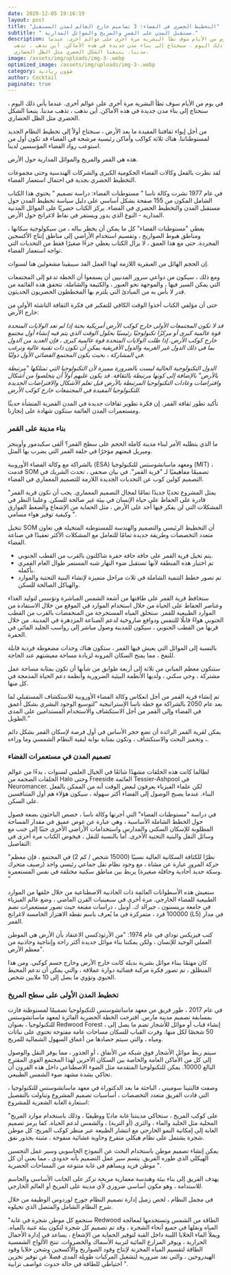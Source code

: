 ```yaml
---
date: 2020-12-05 19:16:19
layout: post
title: "التخطيط الحضري في الفضاء: 3 تصاميم خارج العالم لمدن المستقبل"
subtitle: " مستقبل المدن على القمر والمريخ والموائل المدارية."
description: في يوم من الأيام سوف تطأ البشرية مرة أخرى على عوالم أخرى. عندما
  يأتي ذلك اليوم ، سنحتاج إلى بناء مدن جديدة في هذه الأماكن. أين نذهب ، تذهب
  مدننا. يتبعنا الشكل الحضري مثل الظل الحضاري.
image: /assets/img/uploads/img-3-.webp
optimized_image: /assets/img/uploads/img-3-.webp
category: شؤون ريادية
author: Cocktail
paginate: true
---
```

في يوم من الأيام سوف تطأ البشرية مرة أخرى على عوالم أخرى. عندما يأتي ذلك اليوم ، سنحتاج إلى بناء مدن جديدة في هذه الأماكن. أين نذهب ، تذهب مدننا. يتبعنا الشكل الحضري مثل الظل الحضاري.

من أجل إيواء ثقافتنا المقيدة ما بعد الأرض ، سنحتاج أولاً إلى تخطيط النظام الجديد لمستوطناتنا. هناك ثلاثة كواكب وأماكن رئيسية مرشحة في الفضاء قد تكون أول من استوعب رواد الفضاء المؤسسين لدينا.

هذه هي القمر والمريخ والموائل المدارية حول الأرض.

لقد نظرت بالفعل وكالات الفضاء الحكومية الكبرى والشركات الهندسية وحتى مجموعات التخطيط الحضري بجدية في احتمال استعمار الفضاء.

في عام 1977 نشرت وكالة ناسا " مستوطنات الفضاء: دراسة تصميم " يحتوي هذا الكتاب الشامل المكون من 155 صفحة بشكل أساسي على دليل سياسة تخطيط المدن حول مستقبل المدن والتخطيط الحضري في الفضاء. يركز الكتاب حصريًا على الموائل المدنية المدارية - النوع الذي يدور ويستقر في نقاط لاغرانج حول الأرض.

يغطي "مستوطنات الفضاء" كل ما يمكن أن يخطر بباله ، من سيكولوجية سكانها ، ومناطق هبوط الصواريخ ، وتقسيم استخدام الأراضي إلى مناطق إنتاج الأكسجين المجردة. حتى مع هذا العمق ، لا يزال الكتاب يغطي جزءًا صغيرًا فقط من التحديات التي تواجه استعمار الفضاء.

إن الحجم الهائل من العبقرية اللازمة لهذا العمل الفذ سيبقينا مشغولين هنا لسنوات.

ومع ذلك ، سيكون من دواعي سرور المدنيين أن يسمعوا أن الخطة تدعو إلى المجتمعات التي يمكن السير فيها ، والموجهة نحو العبور ، والكثيفة والشاملة. تتحقق هذه القائمة من قدر لا بأس به من المبادئ التي يلتزم بها المخططون الحضريون الحديثون.

حتى أن مؤلفي الكتاب أخذوا الوقت الكافي للتفكير في فكرة الثقافة الناشئة الأولى من خارج الأرض:

*قد لا تكون المجتمعات الأولى خارج كوكب الأرض أمريكية بحتة إذا لم تعد الولايات المتحدة قوة عالمية كبرى أو مركزًا تكنولوجيًا رئيسيًا بحلول الوقت الذي يتم فيه إنشاء أول مجتمع خارج كوكب الأرض. إذا ظلت الولايات المتحدة قوة عالمية كبرى ، فإن العديد من الدول بما في ذلك الدول غير الغربية والدول الأفريقية يمكن أن تكون ذات تقنية عالية وترغب في المشاركة ، بحيث يكون المجتمع الفضائي الأول دوليًا.*

*الدول التكنولوجية الحالية ليست بالضرورة مميزة لأن التكنولوجيا التي تمتلكها "مرتبطة بالأرض" بالإضافة إلى كونها مرتبطة بالثقافة. قد يكون عليهم أولاً أن يتخلصوا من أشكال وافتراضات وعادات التكنولوجيا المرتبطة بالأرض قبل تعلم الأشكال والافتراضات الجديدة للتكنولوجيا المفيدة في المجتمعات خارج كوكب الأرض.*

تأكيد تطور ثقافة القمر. إن فكرة تطوير ثقافات جديدة في المدن القمرية المنشأة حديثًا ومستعمرات المدن العائمة ستكون شهادة على إنجازنا.

### بناء مدينة على القمر 

![](<>)ما الذي يتطلبه الأمر لبناء مدينة كاملة الحجم على سطح القمر؟ ألقى سكيدمور وأوينجز وميريل قبعتهم مؤخرًا في حلقة القمر التي يضرب بها المثل.

بالشراكة مع وكالة الفضاء الأوروبية (ESA) ومعهد ماساتشوستس للتكنولوجيا (MIT) ، قدمت SOM تصميمًا مفاهيميًا لـ "قرية القمر". في بيان صحفي ، تحدث الشريك في التصميم كولين كوب عن التحديات الجديدة اللازمة للتصميم المعماري في الفضاء.

"يمثل المشروع تحديًا جديدًا تمامًا لمجال التصميم المعماري. يجب أن تكون قرية القمر قادرة على الحفاظ على حياة الإنسان في بيئة غير صالحة للسكن. وعلينا النظر في المشكلات التي لن يفكر فيها أحد على الأرض ، مثل الحماية من الإشعاع والضغط الفوارق وكيفية توفير هواء مسامي ".

تتخيل SOM أن التخطيط الرئيسي والتصميم والهندسة للمستوطنة المتخيلة هي تعاون متعدد التخصصات وطريقة جديدة تمامًا للتعامل مع المشكلات الأكثر تعقيدًا في صناعة الفضاء.

* يتم تخيل قرية القمر على حافة حافة حفرة شاكلتون بالقرب من القطب الجنوبي.
* تم اختيار هذه المنطقة لأنها تستقبل ضوء النهار شبه المستمر طوال العام القمري بأكمله.
* تم تصور خطط التنمية الشاملة في ثلاث مراحل متميزة لإنشاء البنية التحتية والموارد والهياكل الصالحة للسكن.

ستحافظ قرية القمر على طاقتها من أشعة الشمس المباشرة وتؤسس لتوليد الغذاء وعناصر الحفاظ على الحياة من خلال استخدام الموارد في الموقع من خلال الاستفادة من الموارد الطبيعية للقمر. ستخلق المياه المستخرجة من المنخفضات بالقرب من القطب الجنوبي هواءً قابلًا للتنفس ودوافع صاروخية لدعم الصناعة المزدهرة في المدينة. من خلال قربها من القطب الجنوبي ، سيكون للمدينة وصول مباشر إلى رواسب الجليد المائي في الحفرة.

بالنسبة إلى الموائل التي يعيش فيها القمر ، ستكون هناك وحدات مضغوطة فردية قابلة للنفخ ، مما يمنح السكان المرونة لزيادة مساحة معيشتهم عند الحاجة.

ستتكون معظم المباني من ثلاثة إلى أربعة طوابق من شأنها أن تكون بمثابة مساحة عمل مشتركة ، وحي سكني ، ولديها الأنظمة البيئية الضرورية وأنظمة دعم الحياة المدمجة في كل منها.

تم إنشاء قرية القمر من أجل انعكاس وكالة الفضاء الأوروبية للاستكشاف المستقبلي لما بعد عام 2050 بالشراكة مع خطة ناسا الإستراتيجية "لتوسيع الوجود البشري بشكل أعمق في الفضاء وإلى القمر من أجل الاستكشاف والاستخدام المستدامين على المدى الطويل."

يمكن لقرية القمر الرائدة أن تضع حجر الأساس في أول فرصة لإسكان القمر بشكل دائم ، وتحفيز البحث والاستكشاف ، وتكون بمثابة بوابة لبقية النظام الشمسي وما وراءه.

### تصميم المدن في مستعمرات الفضاء 

![](<>)لطالما كانت هذه الحلقات مشهدًا شائعًا في الخيال العلمي لسنوات ، بدءًا من عوالم الحلقات الضخمة من Halo وحتى Freeside العائمة Tessier-Ashpool في Neuromancer. لكن علماء الفيزياء يعرفون لبعض الوقت أنه من الممكن بالفعل البناء. عندما يصبح الوصول إلى الفضاء أكثر سهولة ، سيكون هؤلاء هم أول المتنافسين على السكن.

في دراسة "مستوطنات الفضاء" التي أجرتها وكالة ناسا ، خصص الباحثون بضعة فصول حول الخطط الشاملة الأساسية ، وهي عبارة عن غوص عميق في مقدار المساحة المطلوبة للإسكان السكني والمدارس واستخدامات الأراضي الأخرى جنبًا إلى جنب مع وسائل النقل والبنية التحتية الأخرى. أما بالنسبة للنقل ، فيخوض الكتاب مرة أخرى في التفاصيل:

"نظرًا للكثافة السكانية العالية نسبيًا (15000 شخص / كم 2) في المجتمع ، فإن معظم حركة المرور عبارة عن مشاة ، مع وجود نظام نقل جماعي رئيسي واحد (رصيف متحرك وسكة حديد أحادية وحافلة صغيرة) يربط بين مناطق سكنية مختلفة في نفس المستعمرة. "

ستعيش هذه الأسطوانات العائمة ذات الجاذبية الاصطناعية من خلال خلقها من الموارد الطبيعية للفضاء الخارجي. مرة أخرى في سبعينيات القرن الماضي ، وضع عالم الفيزياء في جامعة برينستون ، جيرالد ك. أونيل ، دراسات مقنعة حيث تصور مستعمرات تضم 100000 فرد ، متمركزة في ما يُعرف باسم نقطة الاهتزاز الخامسة لاغرانج (L5) في مدار القمر.

كتب فيزيكس توداي في عام 1974: "من الأرثوذكسي الاعتقاد بأن الأرض هي الموطن العملي الوحيد للإنسان ، ولكن يمكننا بناء موائل جديدة أكثر راحة وإنتاجية وجاذبية من معظم الأرض".

كان مهتمًا ببناء موائل بشرية بديلة كانت خارج الأرض وخارج جسم كوكبي. ومن هذا المنطلق ، تم تصور فكرة مركبة فضائية دوارة عملاقة ، والتي يمكن أن تدعم المحيط الحيوي وتؤوي ما يصل إلى 10 ملايين شخص.

### تخطيط المدن الأولى على سطح المريخ 

![](<>)في عام 2017 ، طور فريق من معهد ماساتشوستس للتكنولوجيا تصميمًا لمستوطنة فازت بمسابقة تصميم مدينة مارس. اقترحت الخطة الحضرية الفائزة لمعهد ماساتشوستس للتكنولوجيا ، بعنوان Redwood Forest ، إنشاء قباب أو موائل للأشجار تضم ما يصل إلى 50 شخصًا لكل منها. وفرت القباب للسكان مساحات عامة مفتوحة تحتوي على نباتات ومياه ، والتي سيتم حصادها من أعماق السهول الشمالية للمريخ.

سيتم ربط موائل الأشجار فوق شبكة من الأنفاق ، أو الجذور ، مما يوفر النقل والوصول إلى كل من الأماكن العامة والخاصة بين السكان الآخرين لهذا المجتمع القوي المقترح البالغ 10000. يمكن للتكنولوجيا المتقدمة مثل الضوء الاصطناعي داخل هذه القرون أن تحاكي بشدة مشهد ضوء الشمس الطبيعي.

وصفت فالنتينا سوميني ، الباحثة ما بعد الدكتوراة في معهد ماساتشوستس للتكنولوجيا ، التي قادت الفريق متعدد التخصصات ، أساسيات تصميم المشروع وتناولت بالتفصيل استعارة الغابة الشعرية للمشروع:

"على كوكب المريخ ، ستحاكي مدينتنا غابة ماديًا ووظيفيًا ، وذلك باستخدام موارد المريخ المحلية مثل الجليد والماء ، والثرى (أو التربة) ، والشمس لدعم الحياة. كما يرمز تصميم الغابة إلى إمكانية النمو الخارجي مع انتشار الطبيعة عبر منظر كوكب المريخ: كل موطن شجرة يشتمل على نظام هيكلي متفرع وحاوية غشائية منفوخة ، مثبتة بجذور نفق.

يمكن إنشاء تصميم موطن باستخدام البحث عن النموذج الحاسوبي وسير عمل التحسين الهيكلي الذي طوره الفريق. يتسم سير عمل التصميم بأنه حدودي ، مما يعني أن كل موطن فريد ويساهم في غابة متنوعة من المساحات الحضرية ".

يهدف الفريق إلى بناء بيئة وهندسة معمارية مريحة تركز على الجانب الأساسي والحاسم للاستدامة ، وهو مكون أساسي ضروري لأي مدينة على المريخ أو العالم الخارجي.

في مجمل النظام ، لخص زميل إدارة تصميم النظام جورج لوردوس الوظيفة من خلال شرح النظام الشامل والمتصل الذي تخيلوه.

"ستجمع كل موطن شجرة في غابة Redwood الطاقة من الشمس وتستخدمها لمعالجة المياه ونقلها في جميع أنحاء الشجرة ، وقد تم تصميم كل شجرة لتكون بيئة غنية بالمياه. ويملأ الماء الخلايا اللينة داخل القبة لتوفير الحماية من الإشعاع ، يساعد في إدارة الأحمال الحرارية ، ويوفر المزارع المائية لتربية الأسماك والخضروات. تنتج الألواح الشمسية الطاقة لتقسيم المياه المخزنة لإنتاج وقود الصواريخ والأكسجين وشحن خلايا وقود الهيدروجين ، والتي تعد ضرورية لتشغيل المركبات طويلة المدى فضلاً عن توفير تخزين احتياطي للطاقة في حالة حدوث عواصف ترابية ".